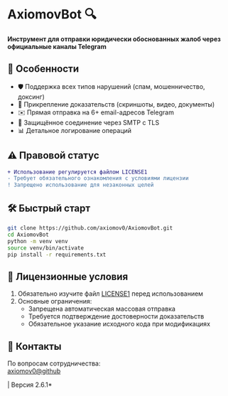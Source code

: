 # AxiomovBot 🔍

**Инструмент для отправки юридически обоснованных жалоб через официальные каналы Telegram**

## 📌 Особенности
- 🛡️ Поддержка всех типов нарушений (спам, мошенничество, доксинг)
- 📎 Прикрепление доказательств (скриншоты, видео, документы)
- ✉️ Прямая отправка на 6+ email-адресов Telegram
- 🔐 Защищённое соединение через SMTP с TLS
- 📊 Детальное логирование операций

## ⚠️ Правовой статус
```diff
+ Использование регулируется файлом LICENSE1
- Требует обязательного ознакомления с условиями лицензии
! Запрещено использование для незаконных целей
```

## 🛠 Быстрый старт
```bash
git clone https://github.com/axiomov0/AxiomovBot.git
cd AxiomovBot
python -m venv venv
source venv/bin/activate
pip install -r requirements.txt
```

## 📜 Лицензионные условия
1. Обязательно изучите файл [LICENSE1](LICENSE1) перед использованием
2. Основные ограничения:
   - Запрещена автоматическая массовая отправка
   - Требуется подтверждение достоверности доказательств
   - Обязательное указание исходного кода при модификациях

## 🤝 Контакты
По вопросам сотрудничества:  
[axiomov0@github](https://github.com/axiomov0)  

| Версия 2.6.1*
